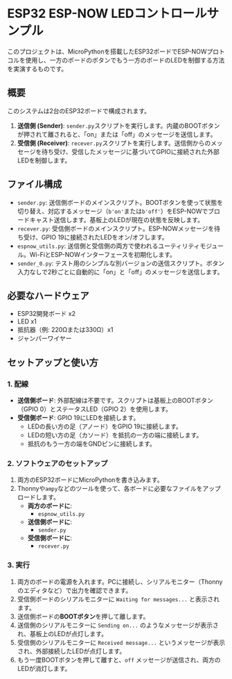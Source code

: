 # ESP32 ESP-NOW LEDコントロールサンプル

このプロジェクトは、MicroPythonを搭載したESP32ボードでESP-NOWプロトコルを使用し、一方のボードのボタンでもう一方のボードのLEDを制御する方法を実演するものです。

## 概要

このシステムは2台のESP32ボードで構成されます。

1.  **送信側 (Sender)**: `sender.py`スクリプトを実行します。内蔵のBOOTボタンが押されて離されると、「on」または「off」のメッセージを送信します。
2.  **受信側 (Receiver)**: `recever.py`スクリプトを実行します。送信側からのメッセージを待ち受け、受信したメッセージに基づいてGPIOに接続された外部LEDを制御します。

## ファイル構成

-   `sender.py`: 送信側ボードのメインスクリプト。BOOTボタンを使って状態を切り替え、対応するメッセージ（`b'on'`または`b'off'`）をESP-NOWでブロードキャスト送信します。基板上のLEDが現在の状態を反映します。
-   `recever.py`: 受信側ボードのメインスクリプト。ESP-NOWメッセージを待ち受け、GPIO 19に接続されたLEDをオン/オフします。
-   `espnow_utils.py`: 送信側と受信側の両方で使われるユーティリティモジュール。Wi-FiとESP-NOWインターフェースを初期化します。
-   `sender_0.py`: テスト用のシンプルな別バージョンの送信スクリプト。ボタン入力なしで2秒ごとに自動的に「on」と「off」のメッセージを送信します。

## 必要なハードウェア

-   ESP32開発ボード x2
-   LED x1
-   抵抗器（例: 220Ωまたは330Ω）x1
-   ジャンパーワイヤー

## セットアップと使い方

### 1. 配線

-   **送信側ボード**: 外部配線は不要です。スクリプトは基板上のBOOTボタン（GPIO 0）とステータスLED（GPIO 2）を使用します。
-   **受信側ボード**: GPIO 19にLEDを接続します。
    -   LEDの長い方の足（アノード）をGPIO 19に接続します。
    -   LEDの短い方の足（カソード）を抵抗の一方の端に接続します。
    -   抵抗のもう一方の端をGNDピンに接続します。

### 2. ソフトウェアのセットアップ

1.  両方のESP32ボードにMicroPythonを書き込みます。
2.  Thonnyや`ampy`などのツールを使って、各ボードに必要なファイルをアップロードします。
    -   **両方のボードに**: 
        -   `espnow_utils.py`
    -   **送信側ボードに**:
        -   `sender.py`
    -   **受信側ボードに**:
        -   `recever.py`

### 3. 実行

1.  両方のボードの電源を入れます。PCに接続し、シリアルモニター（Thonnyのエディタなど）で出力を確認できます。
2.  受信側ボードのシリアルモニターに `Waiting for messages...` と表示されます。
3.  送信側ボードの**BOOTボタン**を押して離します。
4.  送信側のシリアルモニターに `Sending on...` のようなメッセージが表示され、基板上のLEDが点灯します。
5.  受信側のシリアルモニターに `Received message...` というメッセージが表示され、外部接続したLEDが点灯します。
6.  もう一度BOOTボタンを押して離すと、`off` メッセージが送信され、両方のLEDが消灯します。